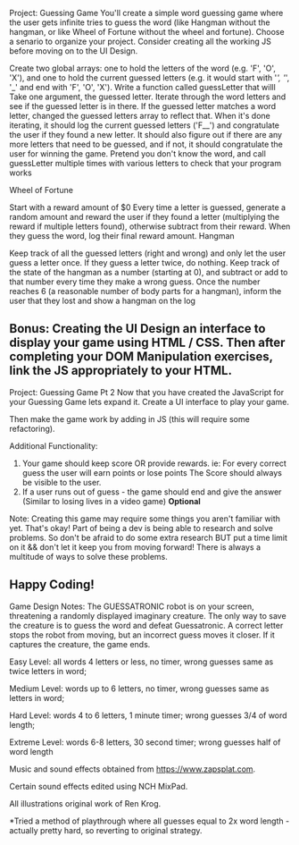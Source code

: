 Project: Guessing Game
You'll create a simple word guessing game where the user gets infinite tries to guess the word (like Hangman without the hangman, or like Wheel of Fortune without the wheel and fortune). Choose a senario to organize your project. Consider creating all the working JS before moving on to the UI Design. 

Create two global arrays: one to hold the letters of the word (e.g. 'F', 'O', 'X'), and one to hold the current guessed letters (e.g. it would start with '_', '_', '_' and end with 'F', 'O', 'X').
Write a function called guessLetter that willl
Take one argument, the guessed letter.
Iterate through the word letters and see if the guessed letter is in there.
If the guessed letter matches a word letter, changed the guessed letters array to reflect that.
When it's done iterating, it should log the current guessed letters ('F__') and congratulate the user if they found a new letter.
It should also figure out if there are any more letters that need to be guessed, and if not, it should congratulate the user for winning the game.
Pretend you don't know the word, and call guessLetter multiple times with various letters to check that your program works

Wheel of Fortune

Start with a reward amount of $0
Every time a letter is guessed, generate a random amount and reward the user if they found a letter (multiplying the reward if multiple letters found), otherwise subtract from their reward.
When they guess the word, log their final reward amount.
Hangman 

Keep track of all the guessed letters (right and wrong) and only let the user guess a letter once. If they guess a letter twice, do nothing.
Keep track of the state of the hangman as a number (starting at 0), and subtract or add to that number every time they make a wrong guess.
Once the number reaches 6 (a reasonable number of body parts for a hangman), inform the user that they lost and show a hangman on the log


Bonus: Creating the UI 
      Design an interface to display your game using HTML / CSS. Then after completing your DOM Manipulation exercises, link the JS appropriately to your HTML.
---------------------------
Project: Guessing Game Pt 2
Now that you have created the JavaScript for your Guessing Game lets expand it. Create a UI interface to play your game. 

Then make the game work by adding in JS (this will require some refactoring). 

Additional Functionality: 

1. Your game should keep score OR provide rewards.
    ie: For every correct guess the user will earn points or lose points
    The Score should always be visible to the user. 
2. If a user runs out of guess - the game should end and give the answer (Similar to losing lives in a video game) **Optional**

Note: Creating this game may require some things you aren't familiar with yet. That's okay! Part of being a dev is being able to research and solve problems. So don't be afraid to do some extra research BUT put a time limit on it && don't let it keep you from moving forward! There is always a multitude of ways to solve these problems. 

Happy Coding!
------------------
Game Design Notes:
The GUESSATRONIC robot is on your screen, threatening a randomly displayed imaginary creature. The only way to save the creature is to guess the word and defeat Guessatronic. A correct letter stops the robot from moving, but an incorrect guess moves it closer. If it captures the creature, the game ends.

Easy Level: all words 4 letters or less, no timer, wrong guesses same as twice letters in word;

Medium Level: words up to 6 letters, no timer, wrong guesses same as letters in word;

Hard Level: words 4 to 6 letters, 1 minute timer; wrong guesses 3/4 of word length;

Extreme Level: words 6-8 letters, 30 second timer; wrong guesses half of word length

Music and sound effects obtained from https://www.zapsplat.com.

Certain sound effects edited using NCH MixPad.

All illustrations original work of Ren Krog.

*Tried a method of playthrough where all guesses equal to 2x word length - actually pretty hard, so reverting to original strategy.